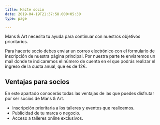 ```yaml
---
title: Hazte socio
date: 2019-04-19T21:37:58.000+05:30
type: page

---
```

Mans & Art necesita tu ayuda para continuar con nuestros objetivos prioritarios.

Para hacerte socio debes enviar un correo electrónico con el formulario de inscripción de nuestra página principal. Por nuestra parte te enviaremos un mail donde te indicaremos el número de cuenta en el que podrás realizar el ingreso de la cuota anual, que es de 12€.

## Ventajas para socios

En este apartado conocerás todas las ventajas de las que puedes disfrutar por ser socios de Mans & Art.

* Inscripción prioritaria a los talleres y eventos que realicemos.
* Publicidad de tu marca o negocio.
* Acceso a talleres online exclusivos.